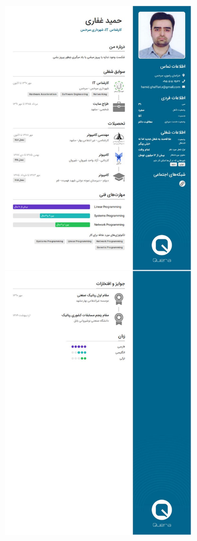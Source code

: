 
<img src="https://github.com/hamidghaffarii/hamidghaffarii/blob/master/%D8%AD%D9%85%DB%8C%D8%AF%20%D8%BA%D9%81%D8%A7%D8%B1%DB%8Cjpg_Page1.jpg?raw=true" alt="">
<img src="https://github.com/hamidghaffarii/hamidghaffarii/blob/master/%D8%AD%D9%85%DB%8C%D8%AF%20%D8%BA%D9%81%D8%A7%D8%B1%DB%8Cjpg_Page2.jpg?raw=true"">
